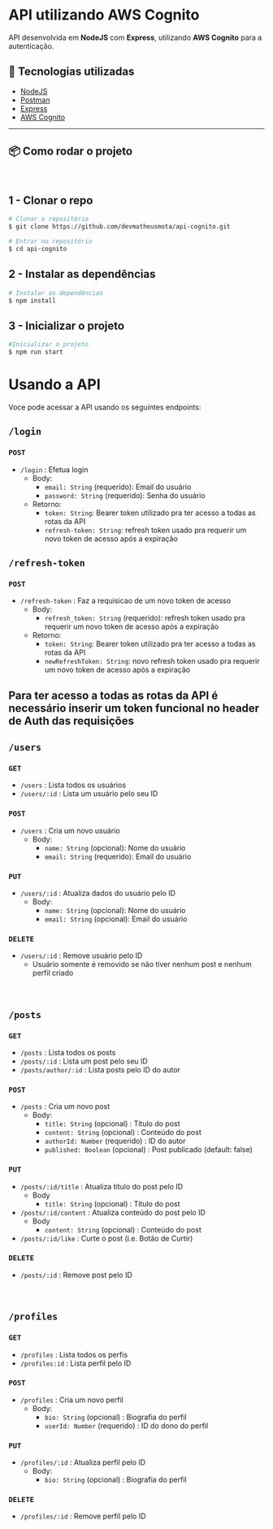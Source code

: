 # API utilizando AWS Cognito

API desenvolvida em **NodeJS** com **Express**, utilizando **AWS Cognito** para a autenticação.

## 🚀 Tecnologias utilizadas

- [NodeJS](https://nodejs.org/en/)
- [Postman](https://www.postman.com/)
- [Express](https://expressjs.com/)
- [AWS Cognito](https://aws.amazon.com/pt/cognito/)

---

## 📦 Como rodar o projeto

<br>

## 1 - Clonar o repo

```bash
# Clonar o repositório
$ git clone https://github.com/devmatheusmota/api-cognito.git

# Entrar no repositório
$ cd api-cognito
```

## 2 - Instalar as dependências

```bash
# Instalar as dependências
$ npm install
```

## 3 - Inicializar o projeto

```bash
#Inicializar o projeto
$ npm run start
```

# Usando a API

Voce pode acessar a API usando os seguintes endpoints:

## `/login`

### `POST`

- `/login` : Efetua login
  - Body:
    - `email: String` (requerido): Email do usuário
    - `password: String` (requerido): Senha do usuário
  - Retorno:
    - `token: String`: Bearer token utilizado pra ter acesso a todas as rotas da API
    - `refresh-token: String`: refresh token usado pra requerir um novo token de acesso após a expiração

## `/refresh-token`

### `POST`

- `/refresh-token` : Faz a requisicao de um novo token de acesso
  - Body:
    - `refresh_token: String` (requerido): refresh token usado pra requerir um novo token de acesso após a expiração
  - Retorno:
    - `token: String`: Bearer token utilizado pra ter acesso a todas as rotas da API
    - `newRefreshToken: String`: novo refresh token usado pra requerir um novo token de acesso após a expiração

## Para ter acesso a todas as rotas da API é necessário inserir um token funcional no header de Auth das requisições

## `/users`

### `GET`

- `/users` : Lista todos os usuários
- `/users/:id` : Lista um usuário pelo seu ID

### `POST`

- `/users` : Cria um novo usuário
  - Body:
    - `name: String` (opcional): Nome do usuário
    - `email: String` (requerido): Email do usuário

### `PUT`

- `/users/:id` : Atualiza dados do usuário pelo ID
  - Body:
    - `name: String` (opcional): Nome do usuário
    - `email: String` (opcional): Email do usuário

### `DELETE`

- `/users/:id` : Remove usuário pelo ID
  - Usuário somente é removido se não tiver nenhum post e nenhum perfil criado
    <br><br><br>

## `/posts`

### `GET`

- `/posts` : Lista todos os posts
- `/posts/:id` : Lista um post pelo seu ID
- `/posts/author/:id` : Lista posts pelo ID do autor

### `POST`

- `/posts` : Cria um novo post
  - Body:
    - `title: String` (opcional) : Título do post
    - `content: String` (opcional) : Conteúdo do post
    - `authorId: Number` (requerido) : ID do autor
    - `published: Boolean` (opcional) : Post publicado (default: false)

### `PUT`

- `/posts/:id/title` : Atualiza título do post pelo ID
  - Body
    - `title: String` (opcional) : Título do post
- `/posts/:id/content` : Atualiza conteúdo do post pelo ID
  - Body
    - `content: String` (opcional) : Conteúdo do post
- `/posts/:id/like` : Curte o post (i.e. Botão de Curtir)

### `DELETE`

- `/posts/:id` : Remove post pelo ID
  <br><br><br>

## `/profiles`

### `GET`

- `/profiles` : Lista todos os perfis
- `/profiles:id` : Lista perfil pelo ID

### `POST`

- `/profiles` : Cria um novo perfil
  - Body:
    - `bio: String` (opcional) : Biografia do perfil
    - `userId: Number` (requerido) : ID do dono do perfil

### `PUT`

- `/profiles/:id` : Atualiza perfil pelo ID
  - Body:
    - `bio: String` (opcional) : Biografia do perfil

### `DELETE`

- `/profiles/:id` : Remove perfil pelo ID
